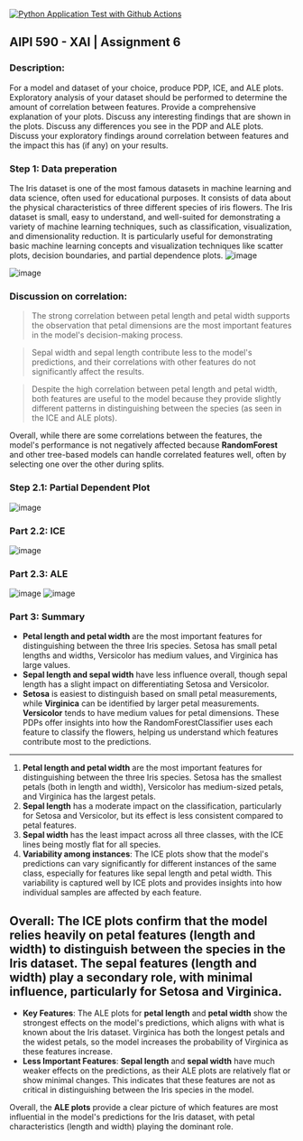 [![Python Application Test with Github Actions](https://github.com/BobZhang26/Bob_PythonTemplate1/actions/workflows/cicd.yml/badge.svg)](https://github.com/BobZhang26/Bob_PythonTemplate1/actions/workflows/cicd.yml)
## AIPI 590 - XAI | Assignment 6

### Description: 
For a model and dataset of your choice, produce PDP, ICE, and ALE plots. Exploratory analysis of your dataset should be performed to determine the amount of correlation between features. Provide a comprehensive explanation of your plots. Discuss any interesting findings that are shown in the plots. Discuss any differences you see in the PDP and ALE plots. Discuss your exploratory findings around correlation between features and the impact this has (if any) on your results.

### Step 1: Data preperation
The Iris dataset is one of the most famous datasets in machine learning and data science, often used for educational purposes. It consists of data about the physical characteristics of three different species of iris flowers. The Iris dataset is small, easy to understand, and well-suited for demonstrating a variety of machine learning techniques, such as classification, visualization, and dimensionality reduction. It is particularly useful for demonstrating basic machine learning concepts and visualization techniques like scatter plots, decision boundaries, and partial dependence plots.
![image](https://github.com/user-attachments/assets/8c1f3c21-7985-4061-bf51-9b35e2286f71)

![image](https://github.com/user-attachments/assets/f2480fa9-e9da-46c6-a94b-dd6034f44eb8)
### Discussion on correlation:
> The strong correlation between petal length and petal width supports the observation that petal dimensions are the most important features in the model's decision-making process.

> Sepal width and sepal length contribute less to the model's predictions, and their correlations with other features do not significantly affect the results.

> Despite the high correlation between petal length and petal width, both features are useful to the model because they provide slightly different patterns in distinguishing between the species (as seen in the ICE and ALE plots).

Overall, while there are some correlations between the features, the model's performance is not negatively affected because **RandomForest** and other tree-based models can handle correlated features well, often by selecting one over the other during splits.

### Step 2.1: Partial Dependent Plot
![image](https://github.com/user-attachments/assets/29e19e5a-3fc6-4084-91f5-29a864a10474)

### Part 2.2: ICE
![image](https://github.com/user-attachments/assets/f1f81f7a-9c3a-4c8a-ac5f-c4b11594f42d)

### Part 2.3: ALE
![image](https://github.com/user-attachments/assets/93df87bf-d132-468a-b38c-61a106bc6f3c)
![image](https://github.com/user-attachments/assets/0c0fbcf6-49a1-4340-b688-297aebad1e10)

### Part 3: Summary

- **Petal length and petal width** are the most important features for distinguishing between the three Iris species. Setosa has small petal lengths and widths, Versicolor has medium values, and Virginica has large values.
- **Sepal length and sepal width** have less influence overall, though sepal length has a slight impact on differentiating Setosa and Versicolor.
- **Setosa** is easiest to distinguish based on small petal measurements, while **Virginica** can be identified by larger petal measurements. **Versicolor** tends to have medium values for petal dimensions.
These PDPs offer insights into how the RandomForestClassifier uses each feature to classify the flowers, helping us understand which features contribute most to the predictions.
---
1. **Petal length and petal width** are the most important features for distinguishing between the three Iris species. Setosa has the smallest petals (both in length and width), Versicolor has medium-sized petals, and Virginica has the largest petals.
2. **Sepal length** has a moderate impact on the classification, particularly for Setosa and Versicolor, but its effect is less consistent compared to petal features.
3. **Sepal width** has the least impact across all three classes, with the ICE lines being mostly flat for all species.
4. **Variability among instances**: The ICE plots show that the model's predictions can vary significantly for different instances of the same class, especially for features like sepal length and petal width. This variability is captured well by ICE plots and provides insights into how individual samples are affected by each feature.

Overall: The ICE plots confirm that the model relies heavily on **petal features** (length and width) to distinguish between the species in the Iris dataset. The **sepal features** (length and width) play a secondary role, with minimal influence, particularly for Setosa and Virginica.
---
- **Key Features**: The ALE plots for **petal length** and **petal width** show the strongest effects on the model's predictions, which aligns with what is known about the Iris dataset. Virginica has both the longest petals and the widest petals, so the model increases the probability of Virginica as these features increase.
- **Less Important Features**: **Sepal length** and **sepal width** have much weaker effects on the predictions, as their ALE plots are relatively flat or show minimal changes. This indicates that these features are not as critical in distinguishing between the Iris species in the model.

Overall, the **ALE plots** provide a clear picture of which features are most influential in the model's predictions for the Iris dataset, with petal characteristics (length and width) playing the dominant role.



